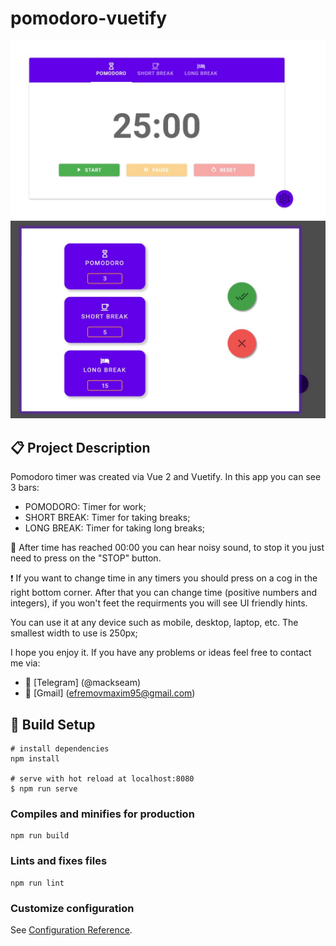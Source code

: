 # pomodoro-vuetify

![main-picture](images/Main.jpg)
![settings-picture](images/Settings.jpg)

## 📋 Project Description

Pomodoro timer was created via Vue 2 and Vuetify. In this app you can see 3 bars:

- POMODORO: Timer for work;
- SHORT BREAK: Timer for taking breaks;
- LONG BREAK: Timer for taking long breaks;

📢 After time has reached 00:00 you can hear noisy sound, to stop it you just need to press on the "STOP" button.

❗ If you want to change time in any timers you should press on a cog in the right bottom corner. After that you can change time (positive numbers and integers), if you won't feet the requirments you will see UI friendly hints.

You can use it at any device such as mobile, desktop, laptop, etc. The smallest width to use is 250px;

I hope you enjoy it. If you have any problems or ideas feel free to contact me via:

- 📱 [Telegram] (@mackseam)
- 📧 [Gmail] (efremovmaxim95@gmail.com)

## 🚀 Build Setup

```
# install dependencies
npm install

# serve with hot reload at localhost:8080
$ npm run serve

```

### Compiles and minifies for production

```
npm run build
```

### Lints and fixes files

```
npm run lint
```

### Customize configuration

See [Configuration Reference](https://cli.vuejs.org/config/).
